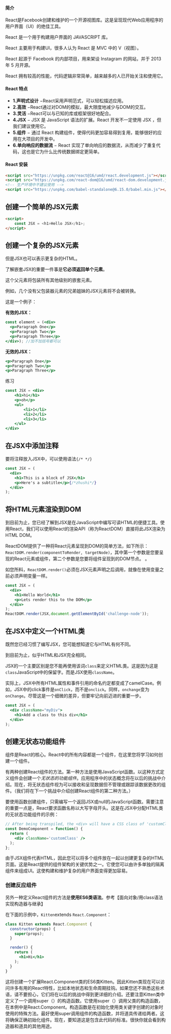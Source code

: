 #### 简介

React是Facebook创建和维护的一个开源视图库。这是呈现现代Web应用程序的用户界面（UI）的绝佳工具。

React 是一个用于构建用户界面的 JAVASCRIPT 库。

React 主要用于构建UI，很多人认为 React 是 MVC 中的 V（视图）。

React 起源于 Facebook 的内部项目，用来架设 Instagram 的网站，并于 2013 年 5 月开源。

React 拥有较高的性能，代码逻辑非常简单，越来越多的人已开始关注和使用它。

#### React 特点

- **1.声明式设计** −React采用声明范式，可以轻松描述应用。
- **2.高效** −React通过对DOM的模拟，最大限度地减少与DOM的交互。
- **3.灵活** −React可以与已知的库或框架很好地配合。
- **4.JSX** − JSX 是 JavaScript 语法的扩展。React 开发不一定使用 JSX ，但我们建议使用它。
- **5.组件** − 通过 React 构建组件，使得代码更加容易得到复用，能够很好的应用在大项目的开发中。
- **6.单向响应的数据流** − React 实现了单向响应的数据流，从而减少了重复代码，这也是它为什么比传统数据绑定更简单。

#### React 安装

```html
<script src="https://unpkg.com/react@16/umd/react.development.js"></script>
<script src="https://unpkg.com/react-dom@16/umd/react-dom.development.js"></script>
<!-- 生产环境中不建议使用 -->
<script src="https://unpkg.com/babel-standalone@6.15.0/babel.min.js"></script>
```



## 创建一个简单的JSX元素

```html
<script>
	const JSX = <h1>Hello JSX</h1>;
</script>
```



## 创建一个复杂的JSX元素

但是JSX也可以表示更复杂的HTML。

了解嵌套JSX的重要一件事是**它必须返回单个元素**。

这个父元素将包装所有其他级别的嵌套元素。

例如，几个没有父包装器元素的兄弟姐妹的JSX元素将不会被转换。

这是一个例子：

**有效的JSX：**

```jsx
const element = (<div>
  <p>Paragraph One</p>
  <p>Paragraph Two</p>
  <p>Paragraph Three</p>
</div>); //加不加括号都可以
```

**无效的JSX：**

```jsx
<p>Paragraph One</p>
<p>Paragraph Two</p>
<p>Paragraph Three</p>
```

练习

```jsx
const JSX = <div>
    <h1>hi</h1>
    <p>oh</p>
    <ul>
        <li>1</li>
        <li>2</li>
        <li>3</li>
    </ul>
</div>   
```



## 在JSX中添加注释

要将注释放入JSX中，可以使用语法`{/* */}`

```jsx
const JSX = (
  <div>
    <h1>This is a block of JSX</h1>
    <p>Here's a subtitle</p>{/*zhushi*/}
  </div>
);
```



## 将HTML元素渲染到DOM

到目前为止，您已经了解到JSX是在JavaScript中编写可读HTML的便捷工具。使用React，我们可以使用React的渲染API（称为ReactDOM）直接将此JSX渲染为HTML DOM。

ReactDOM提供了一种将React元素呈现到DOM的简单方法，如下所示：`ReactDOM.render(componentToRender, targetNode)`，其中第一个参数是您要呈现的React元素或组件，第二个参数是您要将组件呈现到的DOM节点。 。

如您所料，`ReactDOM.render()`必须在JSX元素声明之后调用，就像在使用变量之前必须声明变量一样。

```jsx
const JSX = (
  <div>
    <h1>Hello World</h1>
    <p>Lets render this to the DOM</p>
  </div>
);
ReactDOM.render(JSX,document.getElementById('challenge-node'));
```



## 在JSX中定义一个HTML类

既然您已经习惯了编写JSX，您可能想知道它与HTML有何不同。

到目前为止，似乎HTML和JSX完全相同。

JSX的一个主要区别是您不能再使用该词`class`来定义HTML类。这是因为这是`class`JavaScript中的保留字。而是JSX使用`className`。

实际上，JSX中所有HTML属性和事件引用的命名约定都变成了camelCase。例如，JSX中的click事件是`onClick`，而不是`onclick`。同样，`onchange`变为`onChange`。尽管这是一个细微的差异，但要牢记向前迈进的重要一步。

```jsx
const JSX = (
  <div className="myDiv">
    <h1>Add a class to this div</h1>
  </div>
);

```



## 创建无状态功能组件

组件是React的核心。React中的所有内容都是一个组件，在这里您将学习如何创建一个组件。

有两种创建React组件的方法。第一种方法是使用JavaScript函数。以这种方式定义组件会创建一个*无状态的功能组件*。应用程序中的状态概念将在以后的挑战中介绍。现在，将无状态组件视为可以接收和呈现数据但不管理或跟踪该数据更改的组件。（我们将在下一个挑战中介绍创建React组件的第二种方法。）

要使用函数创建组件，只需编写一个返回JSX或null的JavaScript函数。需要注意的重要一点是，React要求函数名称以大写字母开头。这是在JSX中分配HTML类的无状态功能组件的示例：

```jsx
// After being transpiled, the <div> will have a CSS class of 'customClass'
const DemoComponent = function() {
  return (
    <div className='customClass' />
  );
};
```

由于JSX组件代表HTML，因此您可以将多个组件放在一起以创建更复杂的HTML页面。这是React提供的组件架构的关键优势之一。它使您可以由许多单独的隔离组件来组成UI。这使构建和维护复杂的用户界面变得更加容易。



### 创建反应组件 

另外一种定义React组件的方法是**使用ES6类语法**。参考【面向对象/用class语法实现构造器与继承】

在下面的示例中，`Kitten`extends `React.Component`：

```jsx
class Kitten extends React.Component {
  constructor(props) {
    super(props);
  }

  render() {
    return (
      <h1>Hi</h1>
    );
  }
}
```

这将创建一个扩展React.Component类的ES6类Kitten。因此Kitten类现在可以访问许多有用的React特性，比如本地状态和生命周期挂钩。如果您还不熟悉这些术语，请不要担心，它们将在以后的挑战中得到更详细的介绍。还要注意Kitten类中定义了一个调用super（）的构造函数。它使用super（）调用父类的构造函数，在本例中是React.Component。构造函数是在初始化使用类关键字创建的对象时使用的特殊方法。最好使用super调用组件的构造函数，并将道具传递给两者。这将确保正确初始化组件。现在，要知道这是包含此代码的标准。很快你就会看到构造器和道具的其他用途。 

## 